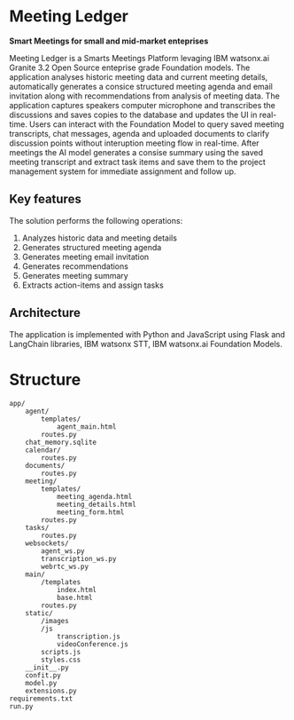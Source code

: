 # Meeting Ledger
**Smart Meetings for small and mid-market enteprises**

Meeting Ledger is a Smarts Meetings Platform levaging IBM watsonx.ai Granite 3.2 Open Source enteprise grade Foundation models. The application analyses historic meeting data and current meeting details, automatically generates a consice structured meeting agenda and email invitation along with recommendations from analysis of meeting data. The application captures speakers computer microphone and transcribes the discussions and saves copies to the database and updates the UI in real-time. Users can interact with the Foundation Model to query saved meeting transcripts, chat messages, agenda and uploaded documents to clarify discussion points without interuption meeting flow in real-time. After meetings the AI model generates a consise summary using the saved meeting transcript and extract task items and save them to the project management system for immediate assignment and follow up.

## Key features
The solution performs the following operations:
1. Analyzes historic data and meeting details
2. Generates structured meeting agenda
3. Generates meeting email invitation
4. Generates recommendations
5. Generates meeting summary
6. Extracts action-items and assign tasks



## Architecture
The application is implemented with Python and JavaScript using Flask and LangChain libraries, IBM watsonx STT, IBM watsonx.ai Foundation Models.


# Structure
```
app/
    agent/
        templates/
            agent_main.html
        routes.py
    chat_memory.sqlite
    calendar/
        routes.py
    documents/
        routes.py
    meeting/
        templates/
            meeting_agenda.html
            meeting_details.html
            meeting_form.html
        routes.py
    tasks/
        routes.py
    websockets/
        agent_ws.py
        transcription_ws.py
        webrtc_ws.py
    main/
        /templates
            index.html
            base.html
        routes.py
    static/
        /images
        /js
            transcription.js
            videoConference.js
        scripts.js
        styles.css
    __init__.py
    confit.py
    model.py
    extensions.py
requirements.txt
run.py
```

